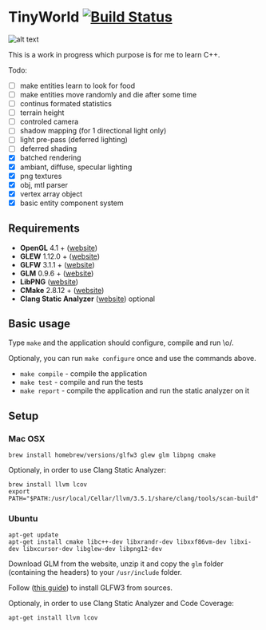 # TinyWorld [![Build Status](https://travis-ci.org/xpac27/TinyWorld.svg?branch=master)](https://travis-ci.org/xpac27/TinyWorld)

![alt text](https://github.com/xpac27/TinyWorld/raw/master/screenshots/Screen-Shot-2015-07-12-at-21.35.38.png)

This is a work in progress which purpose is for me to learn C++.

Todo:
- [ ] make entities learn to look for food
- [ ] make entities move randomly and die after some time
- [ ] continus formated statistics
- [ ] terrain height
- [ ] controled camera
- [ ] shadow mapping (for 1 directional light only)
- [ ] light pre-pass (deferred lighting)
- [ ] deferred shading
- [x] batched rendering
- [x] ambiant, diffuse, specular lighting
- [x] png textures
- [x] obj, mtl parser
- [x] vertex array object
- [x] basic entity component system

## Requirements

* **OpenGL** 4.1 + ([website](https://www.opengl.org/))
* **GLEW** 1.12.0 + ([website](http://glew.sourceforge.net/))
* **GLFW** 3.1.1 + ([website](glfw.org/index.html))
* **GLM** 0.9.6 + ([website](glm.g-truc.net))
* **LibPNG** ([website](http://www.libpng.org/pub/png/libpng.html))
* **CMake** 2.8.12 + ([website](http://www.cmake.org/))
* **Clang Static Analyzer** ([website](http://clang-analyzer.llvm.org/index.html)) optional

## Basic usage

Type `make` and the application should configure, compile and run \o/.

Optionaly, you can run `make configure` once and use the commands above.

- `make compile` - compile the application
- `make test` - compile and run the tests
- `make report` - compile the application and run the static analyzer on it

## Setup

### Mac OSX

    brew install homebrew/versions/glfw3 glew glm libpng cmake

Optionaly, in order to use Clang Static Analyzer:

    brew install llvm lcov
    export PATH="$PATH:/usr/local/Cellar/llvm/3.5.1/share/clang/tools/scan-build"

### Ubuntu

    apt-get update
    apt-get install cmake libc++-dev libxrandr-dev libxxf86vm-dev libxi-dev libxcursor-dev libglew-dev libpng12-dev

Download GLM from the website, unzip it and copy the `glm` folder (containing the headers) to your `/usr/include` folder.

Follow ([this guide](http://www.glfw.org/docs/latest/compile.html)) to install GLFW3 from sources.

Optionaly, in order to use Clang Static Analyzer and Code Coverage:

    apt-get install llvm lcov
